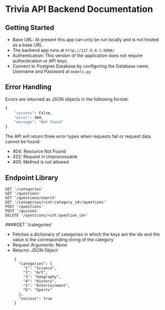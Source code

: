 # Trivia API Backend Documentation

## Getting Started

- Base URL: At present this app can only be run locally and is not hosted as a base URL. 
- The backend app runs at `http://127.0.0.1:5000/`
- Authentication: This version of the application does not require authentication or API keys.
- Connect to Postgres Database by configuring the Database name, Username and Password at `models.py`

## Error Handling

Errors are returned as JSON objects in the following format:
```bash
{
    "success": False,
    "error": 404,
    "message": "Not Found"
}
```

The API will return three error types when requests fail or request data cannot be found:
- 404: Resource Not Found
- 422: Request in Unprocessable
- 405: Method is not allowed

## Endpoint Library

```
GET '/categories'
GET '/questions'
GET '/questions/search'
GET '/categories/<int:category_id>/questions'
POST '/questions'
POST '/quizzes'
DELETE '/questions/<int:question_id>'
```

####GET '/categories'
- Fetches a dictionary of categories in which the keys are the ids and the value is the corresponding string of the category
- Request Arguments: None
- Returns: JSON Object
```
    {
      "categories": {
        "1": "Science", 
        "2": "Art", 
        "3": "Geography", 
        "4": "History", 
        "5": "Entertainment", 
        "6": "Sports"
      }, 
      "success": true
    }
```
